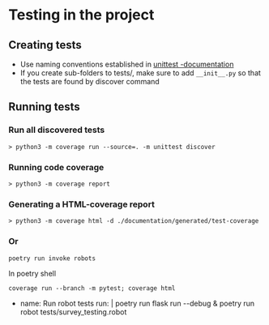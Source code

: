 # Testing in the project 

## Creating tests
- Use naming conventions established in [unittest -documentation](https://docs.python.org/3/library/unittest.html#basic-example)
- If you create sub-folders to tests/, make sure to add ```__init__.py``` so that the tests are found by discover command

## Running tests

### Run all discovered tests
```
> python3 -m coverage run --source=. -m unittest discover
```

### Running code coverage
```
> python3 -m coverage report
```

### Generating a HTML-coverage report 
```
> python3 -m coverage html -d ./documentation/generated/test-coverage
```

### Or
```
poetry run invoke robots
```
In poetry shell
```
coverage run --branch -m pytest; coverage html
```

- name: Run robot tests
        run: |
          poetry run flask run --debug &
          poetry run robot tests/survey_testing.robot
